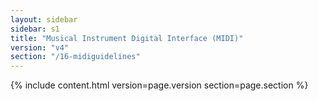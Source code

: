 ```yaml
---
layout: sidebar
sidebar: s1
title: "Musical Instrument Digital Interface (MIDI)"
version: "v4"
section: "/16-midiguidelines"
---
```

{% include content.html version=page.version section=page.section %}